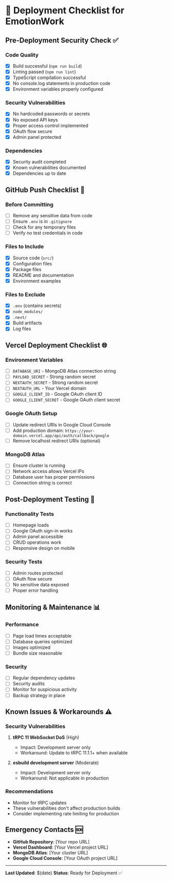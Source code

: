 # 🚀 Deployment Checklist for EmotionWork

## **Pre-Deployment Security Check** ✅

### **Code Quality**

- [x] Build successful (`npm run build`)
- [x] Linting passed (`npm run lint`)
- [x] TypeScript compilation successful
- [x] No console.log statements in production code
- [x] Environment variables properly configured

### **Security Vulnerabilities**

- [x] No hardcoded passwords or secrets
- [x] No exposed API keys
- [x] Proper access control implemented
- [x] OAuth flow secure
- [x] Admin panel protected

### **Dependencies**

- [x] Security audit completed
- [x] Known vulnerabilities documented
- [x] Dependencies up to date

## **GitHub Push Checklist** 📝

### **Before Committing**

- [ ] Remove any sensitive data from code
- [ ] Ensure `.env` is in `.gitignore`
- [ ] Check for any temporary files
- [ ] Verify no test credentials in code

### **Files to Include**

- [x] Source code (`src/`)
- [x] Configuration files
- [x] Package files
- [x] README and documentation
- [x] Environment examples

### **Files to Exclude**

- [x] `.env` (contains secrets)
- [x] `node_modules/`
- [x] `.next/`
- [x] Build artifacts
- [x] Log files

## **Vercel Deployment Checklist** 🌐

### **Environment Variables**

- [ ] `DATABASE_URI` - MongoDB Atlas connection string
- [ ] `PAYLOAD_SECRET` - Strong random secret
- [ ] `NEXTAUTH_SECRET` - Strong random secret
- [ ] `NEXTAUTH_URL` - Your Vercel domain
- [ ] `GOOGLE_CLIENT_ID` - Google OAuth client ID
- [ ] `GOOGLE_CLIENT_SECRET` - Google OAuth client secret

### **Google OAuth Setup**

- [ ] Update redirect URIs in Google Cloud Console
- [ ] Add production domain: `https://your-domain.vercel.app/api/auth/callback/google`
- [ ] Remove localhost redirect URIs (optional)

### **MongoDB Atlas**

- [ ] Ensure cluster is running
- [ ] Network access allows Vercel IPs
- [ ] Database user has proper permissions
- [ ] Connection string is correct

## **Post-Deployment Testing** 🧪

### **Functionality Tests**

- [ ] Homepage loads
- [ ] Google OAuth sign-in works
- [ ] Admin panel accessible
- [ ] CRUD operations work
- [ ] Responsive design on mobile

### **Security Tests**

- [ ] Admin routes protected
- [ ] OAuth flow secure
- [ ] No sensitive data exposed
- [ ] Proper error handling

## **Monitoring & Maintenance** 📊

### **Performance**

- [ ] Page load times acceptable
- [ ] Database queries optimized
- [ ] Images optimized
- [ ] Bundle size reasonable

### **Security**

- [ ] Regular dependency updates
- [ ] Security audits
- [ ] Monitor for suspicious activity
- [ ] Backup strategy in place

## **Known Issues & Workarounds** ⚠️

### **Security Vulnerabilities**

1. **tRPC 11 WebSocket DoS** (High)
   - Impact: Development server only
   - Workaround: Update to tRPC 11.1.1+ when available

2. **esbuild development server** (Moderate)
   - Impact: Development server only
   - Workaround: Not applicable in production

### **Recommendations**

- Monitor for tRPC updates
- These vulnerabilities don't affect production builds
- Consider implementing rate limiting for production

## **Emergency Contacts** 🆘

- **GitHub Repository**: [Your repo URL]
- **Vercel Dashboard**: [Your Vercel project URL]
- **MongoDB Atlas**: [Your cluster URL]
- **Google Cloud Console**: [Your OAuth project URL]

---

**Last Updated**: $(date)
**Status**: Ready for Deployment ✅
